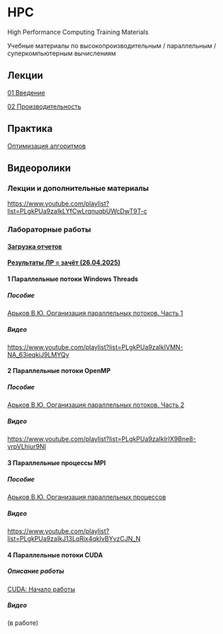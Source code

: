 # HPC
High Performance Computing Training Materials

Учебные материалы по высокопроизводительным / параллельным / суперкомпьютерным вычислениям
## Лекции
[01 Введение](https://github.com/Valentin-Arkov/HPC/blob/main/HPC_01_Intro.pdf)

[02 Производительность](https://github.com/Valentin-Arkov/HPC/blob/main/HPC_02_Performance.pdf)

## Практика
[Оптимизация алгоритмов](https://github.com/Valentin-Arkov/HPC/blob/main/Optim-Algo.pdf)

## Видеоролики
### Лекции и дополнительные материалы
https://www.youtube.com/playlist?list=PLgkPUa9zaIkLYfCwLrqnuqbUWcDwT9T-c

### Лабораторные работы

#### [Загрузка отчетов](https://forms.yandex.ru/u/67e1315a84227c0d340f15ca/)

#### [Результаты ЛР = зачёт (26.04.2025)](https://github.com/Valentin-Arkov/HPC/blob/main/CBB-LR.jpg)

#### 1 Параллельные потоки Windows Threads
##### Пособие
[Арьков В.Ю. Организация параллельных потоков. Часть 1](https://ridero.ru/books/parallelnye_potoki_windows/)

##### Видео
https://www.youtube.com/playlist?list=PLgkPUa9zaIkIVMN-NA_63ieqkiJ9LMYQy

#### 2 Параллельные потоки OpenMP
##### Пособие
[Арьков В.Ю. Организация параллельных потоков. Часть 2](https://ridero.ru/books/organizaciya_parallelnykh_potokov_chast_2/)

##### Видео
https://www.youtube.com/playlist?list=PLgkPUa9zaIkIrIX9Bne8-vrpVLhiur9NI

#### 3 Параллельные процессы MPI
##### Пособие
[Арьков В.Ю. Организация параллельных процессов](https://ridero.ru/books/organizaciya_parallelnykh_processov/)

##### Видео
https://www.youtube.com/playlist?list=PLgkPUa9zaIkJ13LqRix4qkIvBYvzCJN_N

#### 4 Параллельные потоки CUDA
##### Описание работы
[CUDA: Начало работы](https://github.com/Valentin-Arkov/HPC/blob/main/HPC_14_CUDA.pdf)
##### Видео
(в работе)
